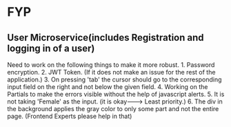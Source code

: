 # FYP
<h2>User Microservice(includes Registration and logging in of a user) </h2>
Need to work on the following things to make it more robust. 
1. Password encryption.
2. JWT Token. (If it does not make an issue for the rest of the application.)
3. On pressing 'tab' the cursor should go to the corresponding input field on the right and not below the given field. 
4. Working on the Partials to make the errors visible without the help of javascript alerts. 
5. It is not taking 'Female' as the input. (it is okay---> Least priority.)
6. The div in the background applies the gray color to only some part and not the entire page. (Frontend Experts please help in that)